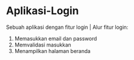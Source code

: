 # Aplikasi-Login
Sebuah aplikasi dengan fitur login
|
Alur fitur login:
1. Memasukkan email dan password
2. Memvalidasi masukkan
3. Menampilkan halaman beranda
